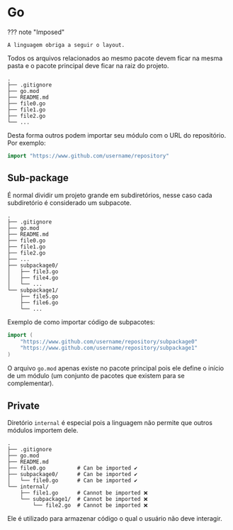 # Go

??? note "Imposed"

    A linguagem obriga a seguir o layout.

Todos os arquivos relacionados ao mesmo pacote devem ficar na mesma pasta e o pacote principal deve ficar na raiz do projeto.  

```
.
├── .gitignore
├── go.mod
├── README.md
├── file0.go
├── file1.go
├── file2.go
└── ...
```

Desta forma outros podem importar seu módulo com o URL do repositório. Por exemplo:  

```go
import "https://www.github.com/username/repository"
```

## Sub-package

É normal dividir um projeto grande em subdiretórios, nesse caso cada subdiretório é considerado um subpacote.  

```
.
├── .gitignore
├── go.mod
├── README.md
├── file0.go
├── file1.go
├── file2.go
├── ...
├── subpackage0/
│   ├── file3.go
│   ├── file4.go
│   └── ...
└── subpackage1/
    ├── file5.go
    ├── file6.go
    └── ...
```

Exemplo de como importar código de subpacotes:  

```go
import (
    "https://www.github.com/username/repository/subpackage0"
    "https://www.github.com/username/repository/subpackage1"
)
```

O arquivo `go.mod` apenas existe no pacote principal pois ele define o início de um módulo (um conjunto de pacotes que existem para se complementar).  

## Private

Diretório `internal` é especial pois a linguagem não permite que outros módulos importem dele.  

```
.
├── .gitignore
├── go.mod
├── README.md
├── file0.go          # Can be imported ✔️
├── subpackage0/      # Can be imported ✔️
│   └── file0.go      # Can be imported ✔️
└── internal/
    ├── file1.go      # Cannot be imported ❌
    └── subpackage1/  # Cannot be imported ❌
        └── file2.go  # Cannot be imported ❌
```

Ele é utilizado para armazenar código o qual o usuário não deve interagir.  